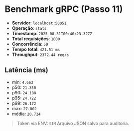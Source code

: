 # Benchmark gRPC (Passo 11)
- **Servidor**: `localhost:50051`
- **Operação**: `stats`
- **Timestamp**: `2025-08-31T00:40:23.327Z`
- **Total requisições**: `1000`
- **Concorrência**: `50`
- **Tempo total**: `421.51 ms`
- **Throughput**: `2372.44 req/s`
## Latência (ms)
- min: `4.663`
- p50: `21.350`
- p90: `24.188`
- p95: `24.722`
- p99: `26.172`
- max: `27.802`
- média: `20.724`

> Token via ENV: `SIM`
> Arquivo JSON salvo para auditoria.